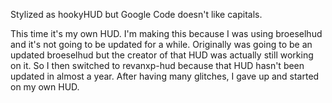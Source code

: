 Stylized as hookyHUD but Google Code doesn't like capitals.

This time it's my own HUD. I'm making this because I was using broeselhud and it's not going to be updated for a while. Originally was going to be an updated broeselhud but the creator of that HUD was actually still working on it. So I then switched to revanxp-hud because that HUD hasn't been updated in almost a year. After having many glitches, I gave up and started on my own HUD.